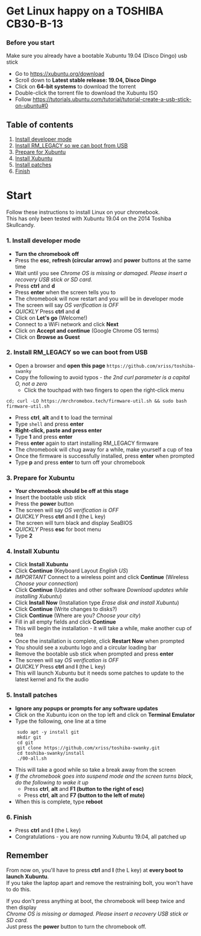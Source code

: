 # Get Linux happy on a TOSHIBA CB30-B-13

### Before you start
Make sure you already have a bootable Xubuntu 19.04 (Disco Dingo) usb stick

- Go to https://xubuntu.org/download  
- Scroll down to **Latest stable release: 19.04, Disco Dingo**
- Click on **64-bit systems** to download the torrent  
- Double-click the torrent file to download the Xubuntu ISO
- Follow https://tutorials.ubuntu.com/tutorial/tutorial-create-a-usb-stick-on-ubuntu#0

## Table of contents
1. [Install developer mode](https://github.com/xriss/toshiba-swanky#1-install-developer-mode)  
2. [Install RM_LEGACY so we can boot from USB](https://github.com/xriss/toshiba-swanky#2-install-rm_legacy-so-we-can-boot-from-usb)  
3. [Prepare for Xubuntu](https://github.com/xriss/toshiba-swanky#3-prepare-for-xubuntu)  
4. [Install Xubuntu](https://github.com/xriss/toshiba-swanky#4-install-xubuntu)  
5. [Install patches](https://github.com/xriss/toshiba-swanky#5-install-patches)  
6. [Finish](https://github.com/xriss/toshiba-swanky#6-finish)  

# Start

Follow these instructions to install Linux on your chromebook.  
This has only been tested with Xubuntu 19.04 on the 2014 Toshiba Skullcandy.

### 1. Install developer mode
- **Turn the chromebook off**  
- Press the **esc**, **refresh (circular arrow)** and **power** buttons at the same time  
- Wait until you see *Chrome OS is missing or damaged. Please insert a recovery USB stick or SD card.*  
- Press **ctrl** and **d**  
- Press **enter** when the screen tells you to
- The chromebook will now restart and you will be in developer mode  
- The screen will say *OS verification is OFF*
- *QUICKLY* Press **ctrl** and **d**  
- Click on **Let's go** (Welcome!)  
- Connect to a WiFi network and click **Next**  
- Click on **Accept and continue** (Google Chrome OS terms)  
- Click on **Browse as Guest**


### 2. Install RM_LEGACY so we can boot from USB
- Open a browser and **open this page** ```https://github.com/xriss/toshiba-swanky```  
- Copy the following to avoid typos - *the 2nd curl parameter is a capital O, not a zero*
    - Click the touchpad with two fingers to open the right-click menu
```
cd; curl -LO https://mrchromebox.tech/firmware-util.sh && sudo bash firmware-util.sh
```
- Press **ctrl**, **alt** and **t** to load the terminal  
- Type ```shell``` and press **enter**  
- **Right-click, paste and press enter**  
- Type **1** and press **enter**
- Press **enter** again to start installing RM_LEGACY firmware
- The chromebook will chug away for a while, make yourself a cup of tea
- Once the firmware is successfully installed, press **enter** when prompted
- Type **p** and press **enter** to turn off your chromebook


### 3. Prepare for Xubuntu
- **Your chromebook should be off at this stage**
- Insert the bootable usb stick
- Press the **power** button
- The screen will say *OS verification is OFF*
- *QUICKLY* Press **ctrl** and **l** (the L key)
- The screen will turn black and display SeaBIOS
- *QUICKLY* Press **esc** for boot menu
- Type **2**


### 4. Install Xubuntu
- Click **Install Xubuntu**
- Click **Continue** (Keyboard Layout *English US*)
- *IMPORTANT* Connect to a wireless point and click **Continue** (Wireless *Choose your connection*)
- Click **Continue** (Updates and other software *Download updates while installing Xubuntu*)
- Click **Install Now** (Installation type *Erase disk and install Xubuntu*)
- Click **Continue** (Write changes to disks?)
- Click **Continue** (Where are you? *Choose your city*)
- Fill in all empty fields and click **Continue**
- This will begin the installation - it will take a while, make another cup of tea
- Once the installation is complete, click **Restart Now** when prompted
- You should see a xubuntu logo and a circular loading bar
- Remove the bootable usb stick when prompted and press **enter**
- The screen will say *OS verification is OFF*
- *QUICKLY* Press **ctrl** and **l** (the L key)
- This will launch Xubuntu but it needs some patches to update to the latest kernel and fix the audio


### 5. Install patches
- **Ignore any popups or prompts for any software updates**
- Click on the Xubuntu icon on the top left and click on **Terminal Emulator**
- Type the following, one line at a time
```
	sudo apt -y install git
	mkdir git
	cd git
	git clone https://github.com/xriss/toshiba-swanky.git
	cd toshiba-swanky/install
	./00-all.sh
```
- This will take a good while so take a break away from the screen
- *If the chromebook goes into suspend mode and the screen turns black, do the following to wake it up*
    - Press **ctrl**, **alt** and **F1 (button to the right of esc)**
    - Press **ctrl**, **alt** and **F7 (button to the left of mute)**
- When this is complete, type **reboot**


### 6. Finish
- Press **ctrl** and **l** (the L key)
- Congratulations - you are now running Xubuntu 19.04, all patched up


## Remember
From now on, you'll have to press **ctrl** and **l** (the L key) at **every boot to launch Xubuntu**.  
If you take the laptop apart and remove the restraining bolt, you won't have to do this.

If you don't press anything at boot, the chromebook will beep twice and then display  
*Chrome OS is missing or damaged. Please insert a recovery USB stick or SD card.*  
Just press the **power** button to turn the chromebook off.


